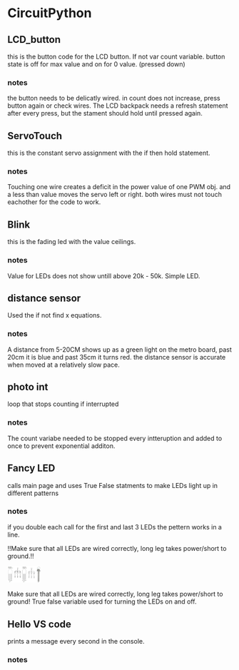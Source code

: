 
# CircuitPython



## LCD_button
this is the button code for the LCD button. If not var count variable. button state is off for max value and on for 0 value. (pressed down)
### notes
the button needs to be delicatly wired. in count does not increase, press button again or check wires. The LCD backpack needs a refresh statement after every press, but the stament should hold until pressed again.


## ServoTouch
this is the constant servo assignment with the if then hold statement. 
### notes
Touching one wire creates a deficit in the power value of one PWM obj. and a less than value moves the servo left or right. both wires must not touch eachother for the code to work.


## Blink
this is the fading led with the value ceilings. 
### notes
Value for LEDs does not show untill above 20k - 50k.
Simple LED.

## distance sensor
Used the if not find x equations.
### notes
A distance from 5-20CM shows up as a green light on the metro board, past 20cm it is blue and past 35cm it turns red.
the distance sensor is accurate when moved at a relatively slow pace. 


## photo int
loop that stops counting if interrupted
### notes
The count variabe needed to be stopped every intteruption and added to once to prevent exponential additon.


## Fancy LED
calls main page and uses True False statments to make LEDs light up in different patterns
### notes
if you double each call for the first and last 3 LEDs the pettern works in a line.

!!Make sure that all LEDs are wired correctly, long leg takes power/short to ground.!!

<img src="Media/rgb-led_8qitceRYYl.png" width="75">

Make sure that all LEDs are wired correctly, long leg takes power/short to ground!
True false variable used for turning the LEDs on and off.

## Hello VS code
prints a message every second in the console.
### notes

